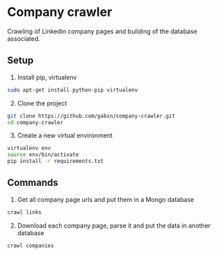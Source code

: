 # Company crawler

Crawling of Linkedin company pages and building of the database associated.

## Setup

1. Install pip, virtualenv

  ```bash
  sudo apt-get install python-pip virtualenv
  ```

2. Clone the project

  ```bash
  git clone https://github.com/gabsn/company-crawler.git
  cd company-crawler
  ```
3. Create a new virtual environment
  
  ```bash
  virtualenv env
  source env/bin/activate
  pip install -r requirements.txt
  ```

## Commands

1. Get all company page urls and put them in a Mongo database

  ```bash
  crawl links
  ```

2. Download each company page, parse it and put the data in another database

  ```bash
  crawl companies
  ```
